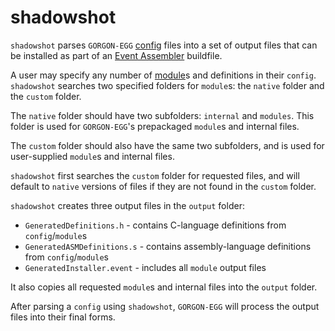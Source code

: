 
# shadowshot

`shadowshot` parses `GORGON-EGG` [config](/doc/config.md) files into a set of output files that can be installed as part of an [Event Assembler](https://feuniverse.us/t/1749) buildfile.

A user may specify any number of [module](/doc/module.md)s and definitions in their `config`. `shadowshot` searches two specified folders for `module`s: the `native` folder and the `custom` folder.

The `native` folder should have two subfolders: `internal` and `modules`. This folder is used for `GORGON-EGG`'s prepackaged `module`s and internal files.

The `custom` folder should also have the same two subfolders, and is used for user-supplied `module`s and internal files.

`shadowshot` first searches the `custom` folder for requested files, and will default to `native` versions of files if they are not found in the `custom` folder.

`shadowshot` creates three output files in the `output` folder:
  * `GeneratedDefinitions.h` - contains C-language definitions from `config`/`module`s
  * `GeneratedASMDefinitions.s` - contains assembly-language definitions from `config`/`module`s
  * `GeneratedInstaller.event` - includes all `module` output files

It also copies all requested `module`s and internal files into the `output` folder.

After parsing a `config` using `shadowshot`, `GORGON-EGG` will process the output files into their final forms.
